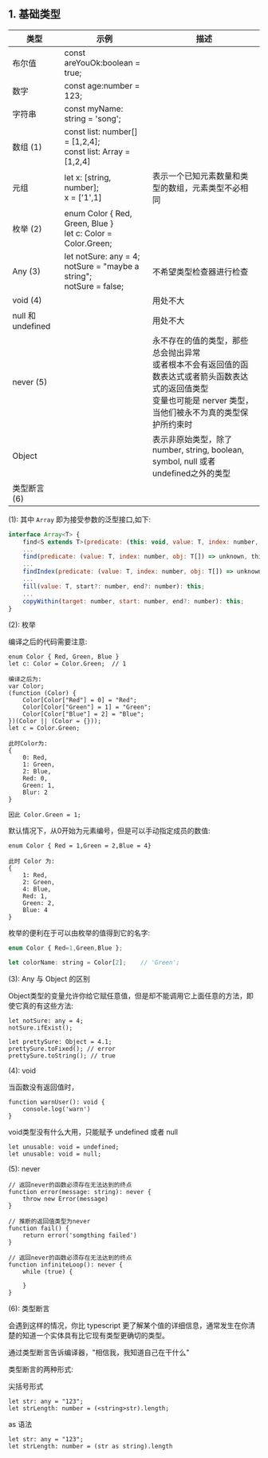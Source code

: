 ## 1. 基础类型

| 类型 | 示例 | 描述 |
|---|---|---|
| 布尔值 | const areYouOk:boolean = true; |
| 数字 | const age:number = 123; |
| 字符串 | const myName: string = 'song'; |
| 数组 (1) | const list: number[] = [1,2,4]; <br> const list: Array<number> = [1,2,4] |
| 元组 | let x: [string, number]; <br> x = ['1',1] | 表示一个已知元素数量和类型的数组，元素类型不必相同 |
| 枚举 (2) | enum Color { Red, Green, Blue } <br> let c: Color = Color.Green; |  
| Any (3) | let notSure: any = 4; <br> notSure = "maybe a string"; <br>notSure = false; | 不希望类型检查器进行检查 |
| void (4) |  | 用处不大 |
| null 和 undefined |  | 用处不大 |
| never (5) | | 永不存在的值的类型，那些总会抛出异常<br>或者根本不会有返回值的函数表达式或者箭头函数表达式的返回值类型 <br> 变量也可能是 nerver 类型，当他们被永不为真的类型保护所约束时 | 
| Object | | 表示非原始类型，除了 number, string, boolean, symbol, null 或者 undefined之外的类型 |
| 类型断言 (6) |  |  |


(1): 其中 `Array` 即为接受参数的泛型接口,如下:  

```js
interface Array<T> {
    find<S extends T>(predicate: (this: void, value: T, index: number, obj: T[]) => value is S, thisArg?: any): S | undefined;
    ...
    find(predicate: (value: T, index: number, obj: T[]) => unknown, thisArg?: any): T | undefined;
    ...
    findIndex(predicate: (value: T, index: number, obj: T[]) => unknown, thisArg?: any): number;
    ...
    fill(value: T, start?: number, end?: number): this;
    ...
    copyWithin(target: number, start: number, end?: number): this;
}
```

(2):  枚举  


编译之后的代码需要注意:  
```
enum Color { Red, Green, Blue }
let c: Color = Color.Green;  // 1  

编译之后为:
var Color;
(function (Color) {
    Color[Color["Red"] = 0] = "Red";
    Color[Color["Green"] = 1] = "Green";
    Color[Color["Blue"] = 2] = "Blue";
})(Color || (Color = {}));
let c = Color.Green;

此时Color为:  
{
    0: Red,
    1: Green,
    2: Blue,
    Red: 0,
    Green: 1,
    Blur: 2
}

因此 Color.Green = 1;
```

默认情况下，从0开始为元素编号，但是可以手动指定成员的数值:  

```
enum Color { Red = 1,Green = 2,Blue = 4}

此时 Color 为: 
{
    1: Red,
    2: Green,
    4: Blue,
    Red: 1,
    Green: 2,
    Blue: 4
}
```

枚举的便利在于可以由枚举的值得到它的名字:  

```js
enum Color { Red=1,Green,Blue };

let colorName: string = Color[2];    // 'Green';
```

(3):  Any 与 Object 的区别  

Object类型的变量允许你给它赋任意值，但是却不能调用它上面任意的方法，即使它真的有这些方法:  
```
let notSure: any = 4;
notSure.ifExist();

let prettySure: Object = 4.1;
prettySure.toFixed(); // error
prettySure.toString(); // true
```

(4): void  

当函数没有返回值时，
```
function warnUser(): void {
    console.log('warn')
}
```

void类型没有什么大用，只能赋予 undefined 或者 null
```
let unusable: void = undefined;
let unusable: void = null;
```

(5): never  


```
// 返回never的函数必须存在无法达到的终点
function error(message: string): never {
    throw new Error(message)
}

// 推断的返回值类型为never
function fail() {
    return error('somgthing failed')
}

// 返回never的函数必须存在无法达到的终点
function infiniteLoop(): never {
    while (true) {
        
    }
}
```

(6): 类型断言  

会遇到这样的情况，你比 typescript 更了解某个值的详细信息，通常发生在你清楚的知道一个实体具有比它现有类型更确切的类型。  

通过类型断言告诉编译器，"相信我，我知道自己在干什么"

类型断言的两种形式:  

尖括号形式
```
let str: any = "123";
let strLength: number = (<string>str).length;
```

as 语法
```
let str: any = "123";
let strLength: number = (str as string).length
```